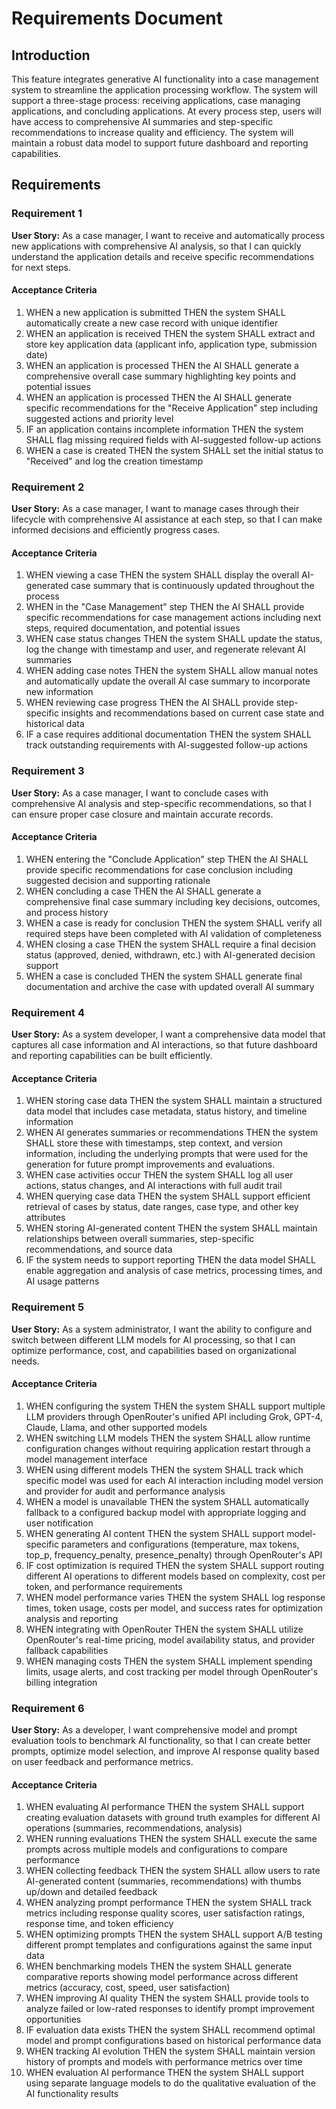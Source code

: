 # Requirements Document

## Introduction

This feature integrates generative AI functionality into a case management system to streamline the application processing workflow. The system will support a three-stage process: receiving applications, case managing applications, and concluding applications. At every process step, users will have access to comprehensive AI summaries and step-specific recommendations to increase quality and efficiency. The system will maintain a robust data model to support future dashboard and reporting capabilities.

## Requirements

### Requirement 1

**User Story:** As a case manager, I want to receive and automatically process new applications with comprehensive AI analysis, so that I can quickly understand the application details and receive specific recommendations for next steps.

#### Acceptance Criteria

1. WHEN a new application is submitted THEN the system SHALL automatically create a new case record with unique identifier
2. WHEN an application is received THEN the system SHALL extract and store key application data (applicant info, application type, submission date)
3. WHEN an application is processed THEN the AI SHALL generate a comprehensive overall case summary highlighting key points and potential issues
4. WHEN an application is processed THEN the AI SHALL generate specific recommendations for the "Receive Application" step including suggested actions and priority level
5. IF an application contains incomplete information THEN the system SHALL flag missing required fields with AI-suggested follow-up actions
6. WHEN a case is created THEN the system SHALL set the initial status to "Received" and log the creation timestamp

### Requirement 2

**User Story:** As a case manager, I want to manage cases through their lifecycle with comprehensive AI assistance at each step, so that I can make informed decisions and efficiently progress cases.

#### Acceptance Criteria

1. WHEN viewing a case THEN the system SHALL display the overall AI-generated case summary that is continuously updated throughout the process
2. WHEN in the "Case Management" step THEN the AI SHALL provide specific recommendations for case management actions including next steps, required documentation, and potential issues
3. WHEN case status changes THEN the system SHALL update the status, log the change with timestamp and user, and regenerate relevant AI summaries
4. WHEN adding case notes THEN the system SHALL allow manual notes and automatically update the overall AI case summary to incorporate new information
5. WHEN reviewing case progress THEN the AI SHALL provide step-specific insights and recommendations based on current case state and historical data
6. IF a case requires additional documentation THEN the system SHALL track outstanding requirements with AI-suggested follow-up actions

### Requirement 3

**User Story:** As a case manager, I want to conclude cases with comprehensive AI analysis and step-specific recommendations, so that I can ensure proper case closure and maintain accurate records.

#### Acceptance Criteria

1. WHEN entering the "Conclude Application" step THEN the AI SHALL provide specific recommendations for case conclusion including suggested decision and supporting rationale
2. WHEN concluding a case THEN the AI SHALL generate a comprehensive final case summary including key decisions, outcomes, and process history
3. WHEN a case is ready for conclusion THEN the system SHALL verify all required steps have been completed with AI validation of completeness
4. WHEN closing a case THEN the system SHALL require a final decision status (approved, denied, withdrawn, etc.) with AI-generated decision support
5. WHEN a case is concluded THEN the system SHALL generate final documentation and archive the case with updated overall AI summary

### Requirement 4

**User Story:** As a system developer, I want a comprehensive data model that captures all case information and AI interactions, so that future dashboard and reporting capabilities can be built efficiently.

#### Acceptance Criteria

1. WHEN storing case data THEN the system SHALL maintain a structured data model that includes case metadata, status history, and timeline information
2. WHEN AI generates summaries or recommendations THEN the system SHALL store these with timestamps, step context, and version information, including the underlying prompts that were used for the generation for future prompt improvements and evaluations.
3. WHEN case activities occur THEN the system SHALL log all user actions, status changes, and AI interactions with full audit trail
4. WHEN querying case data THEN the system SHALL support efficient retrieval of cases by status, date ranges, case type, and other key attributes
5. WHEN storing AI-generated content THEN the system SHALL maintain relationships between overall summaries, step-specific recommendations, and source data
6. IF the system needs to support reporting THEN the data model SHALL enable aggregation and analysis of case metrics, processing times, and AI usage patterns

### Requirement 5

**User Story:** As a system administrator, I want the ability to configure and switch between different LLM models for AI processing, so that I can optimize performance, cost, and capabilities based on organizational needs.

#### Acceptance Criteria

1. WHEN configuring the system THEN the system SHALL support multiple LLM providers through OpenRouter's unified API including Grok, GPT-4, Claude, Llama, and other supported models
2. WHEN switching LLM models THEN the system SHALL allow runtime configuration changes without requiring application restart through a model management interface
3. WHEN using different models THEN the system SHALL track which specific model was used for each AI interaction including model version and provider for audit and performance analysis
4. WHEN a model is unavailable THEN the system SHALL automatically fallback to a configured backup model with appropriate logging and user notification
5. WHEN generating AI content THEN the system SHALL support model-specific parameters and configurations (temperature, max tokens, top_p, frequency_penalty, presence_penalty) through OpenRouter's API
6. IF cost optimization is required THEN the system SHALL support routing different AI operations to different models based on complexity, cost per token, and performance requirements
7. WHEN model performance varies THEN the system SHALL log response times, token usage, costs per model, and success rates for optimization analysis and reporting
8. WHEN integrating with OpenRouter THEN the system SHALL utilize OpenRouter's real-time pricing, model availability status, and provider fallback capabilities
9. WHEN managing costs THEN the system SHALL implement spending limits, usage alerts, and cost tracking per model through OpenRouter's billing integration

### Requirement 6

**User Story:** As a developer, I want comprehensive model and prompt evaluation tools to benchmark AI functionality, so that I can create better prompts, optimize model selection, and improve AI response quality based on user feedback and performance metrics.

#### Acceptance Criteria

1. WHEN evaluating AI performance THEN the system SHALL support creating evaluation datasets with ground truth examples for different AI operations (summaries, recommendations, analysis)
2. WHEN running evaluations THEN the system SHALL execute the same prompts across multiple models and configurations to compare performance
3. WHEN collecting feedback THEN the system SHALL allow users to rate AI-generated content (summaries, recommendations) with thumbs up/down and detailed feedback
4. WHEN analyzing prompt performance THEN the system SHALL track metrics including response quality scores, user satisfaction ratings, response time, and token efficiency
5. WHEN optimizing prompts THEN the system SHALL support A/B testing different prompt templates and configurations against the same input data
6. WHEN benchmarking models THEN the system SHALL generate comparative reports showing model performance across different metrics (accuracy, cost, speed, user satisfaction)
7. WHEN improving AI quality THEN the system SHALL provide tools to analyze failed or low-rated responses to identify prompt improvement opportunities
8. IF evaluation data exists THEN the system SHALL recommend optimal model and prompt configurations based on historical performance data
9. WHEN tracking AI evolution THEN the system SHALL maintain version history of prompts and models with performance metrics over time
10. WHEN evaluation AI performance THEN the system SHALL support using separate language models to do the qualitative evaluation of the AI functionality results
